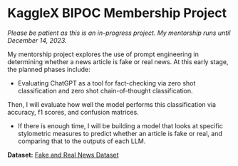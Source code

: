 # KaggleX BIPOC Membership Project

_Please be patient as this is an in-progress project. My mentorship runs until December 14, 2023._

My mentorship project explores the use of prompt engineering in determining whether a news article is fake or real news. At this early stage, the planned phases include:
- Evaluating ChatGPT as a tool for fact-checking via zero shot classification and zero shot chain-of-thought classification.

Then, I will evaluate how well the model performs this classification via accuracy, f1 scores, and confusion matrices. 
- If there is enough time, I will be building a model that looks at specific stylometric measures to predict whether an article is fake or real, and comparing that to the outputs of each LLM.

__Dataset:__ [Fake and Real News Dataset](https://www.kaggle.com/datasets/clmentbisaillon/fake-and-real-news-dataset)
